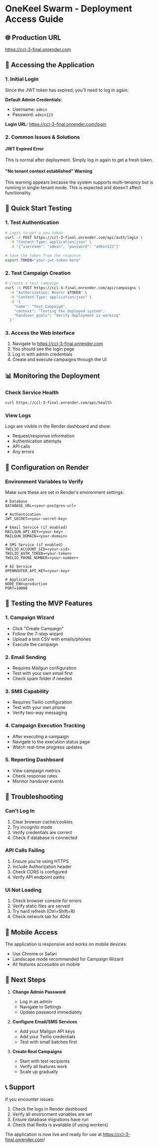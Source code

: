 # OneKeel Swarm - Deployment Access Guide

## 🌐 Production URL
https://ccl-3-final.onrender.com

## 🔐 Accessing the Application

### 1. Initial Login
Since the JWT token has expired, you'll need to log in again:

**Default Admin Credentials:**
- Username: `admin`
- Password: `admin123`

**Login URL:** https://ccl-3-final.onrender.com/login

### 2. Common Issues & Solutions

#### JWT Expired Error
This is normal after deployment. Simply log in again to get a fresh token.

#### "No tenant context established" Warning
This warning appears because the system supports multi-tenancy but is running in single-tenant mode. This is expected and doesn't affect functionality.

## 🚀 Quick Start Testing

### 1. Test Authentication
```bash
# Login to get a new token
curl -X POST https://ccl-3-final.onrender.com/api/auth/login \
  -H "Content-Type: application/json" \
  -d '{"username": "admin", "password": "admin123"}'

# Save the token from the response
export TOKEN="your-jwt-token-here"
```

### 2. Test Campaign Creation
```bash
# Create a test campaign
curl -X POST https://ccl-3-final.onrender.com/api/campaigns \
  -H "Authorization: Bearer $TOKEN" \
  -H "Content-Type: application/json" \
  -d '{
    "name": "Test Campaign",
    "context": "Testing the deployed system",
    "handover_goals": "Verify deployment is working"
  }'
```

### 3. Access the Web Interface
1. Navigate to https://ccl-3-final.onrender.com
2. You should see the login page
3. Log in with admin credentials
4. Create and execute campaigns through the UI

## 📊 Monitoring the Deployment

### Check Service Health
```bash
curl https://ccl-3-final.onrender.com/api/health
```

### View Logs
Logs are visible in the Render dashboard and show:
- Request/response information
- Authentication attempts
- API calls
- Any errors

## 🔧 Configuration on Render

### Environment Variables to Verify
Make sure these are set in Render's environment settings:

```env
# Database
DATABASE_URL=<your-postgres-url>

# Authentication
JWT_SECRET=<your-secret-key>

# Email Service (if enabled)
MAILGUN_API_KEY=<your-key>
MAILGUN_DOMAIN=<your-domain>

# SMS Service (if enabled)
TWILIO_ACCOUNT_SID=<your-sid>
TWILIO_AUTH_TOKEN=<your-token>
TWILIO_PHONE_NUMBER=<your-number>

# AI Service
OPENROUTER_API_KEY=<your-key>

# Application
NODE_ENV=production
PORT=10000
```

## 🎯 Testing the MVP Features

### 1. Campaign Wizard
- Click "Create Campaign" 
- Follow the 7-step wizard
- Upload a test CSV with emails/phones
- Execute the campaign

### 2. Email Sending
- Requires Mailgun configuration
- Test with your own email first
- Check spam folder if needed

### 3. SMS Capability
- Requires Twilio configuration
- Test with your own phone
- Verify two-way messaging

### 4. Campaign Execution Tracking
- After executing a campaign
- Navigate to the execution status page
- Watch real-time progress updates

### 5. Reporting Dashboard
- View campaign metrics
- Check response rates
- Monitor handover events

## 🐛 Troubleshooting

### Can't Log In
1. Clear browser cache/cookies
2. Try incognito mode
3. Verify credentials are correct
4. Check if database is connected

### API Calls Failing
1. Ensure you're using HTTPS
2. Include Authorization header
3. Check CORS is configured
4. Verify API endpoint paths

### UI Not Loading
1. Check browser console for errors
2. Verify static files are served
3. Try hard refresh (Ctrl+Shift+R)
4. Check network tab for 404s

## 📱 Mobile Access
The application is responsive and works on mobile devices:
- Use Chrome or Safari
- Landscape mode recommended for Campaign Wizard
- All features accessible on mobile

## 🔄 Next Steps

1. **Change Admin Password**
   - Log in as admin
   - Navigate to Settings
   - Update password immediately

2. **Configure Email/SMS Services**
   - Add your Mailgun API keys
   - Add your Twilio credentials
   - Test with small batches first

3. **Create Real Campaigns**
   - Start with test recipients
   - Verify all features work
   - Scale up gradually

## 📞 Support

If you encounter issues:
1. Check the logs in Render dashboard
2. Verify all environment variables are set
3. Ensure database migrations have run
4. Check that Redis is available (if using workers)

The application is now live and ready for use at https://ccl-3-final.onrender.com!